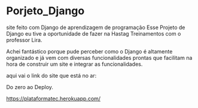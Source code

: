 # Porjeto_Django
site feito com Django de aprendizagem de programação
Esse Projeto de Django eu tive a oportunidade de fazer na Hastag Treinamentos com o professor Lira.



Achei fantástico porque pude perceber como o Django é altamente organizado e já vem com diversas funcionalidades prontas que facilitam na hora de construir um site e integrar as funcionalidades.



aqui vai o link do site que está no ar:

Do zero ao Deploy.

https://plataformatec.herokuapp.com/
